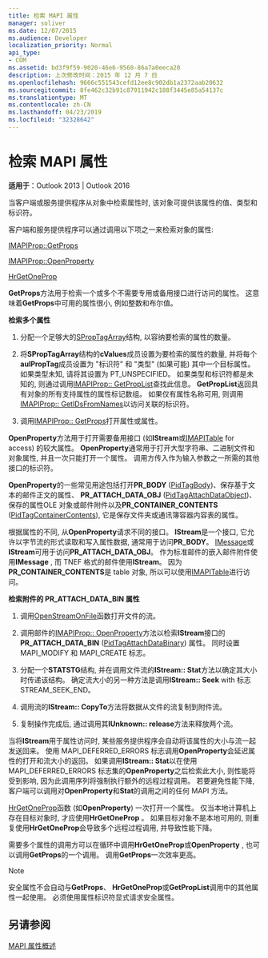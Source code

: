 ```yaml
---
title: 检索 MAPI 属性
manager: soliver
ms.date: 12/07/2015
ms.audience: Developer
localization_priority: Normal
api_type:
- COM
ms.assetid: bd3f9f59-9020-46e6-9560-86a7a0eeca20
description: 上次修改时间：2015 年 12 月 7 日
ms.openlocfilehash: 9666c551543cefd12ee8c902db1a2372aab20632
ms.sourcegitcommit: 8fe462c32b91c87911942c188f3445e85a54137c
ms.translationtype: MT
ms.contentlocale: zh-CN
ms.lasthandoff: 04/23/2019
ms.locfileid: "32328642"
---
```

# <a name="retrieving-mapi-properties"></a>检索 MAPI 属性

 
  
**适用于**：Outlook 2013 | Outlook 2016 
  
当客户端或服务提供程序从对象中检索属性时, 该对象可提供该属性的值、类型和标识符。 
  
客户端和服务提供程序可以通过调用以下项之一来检索对象的属性:
  
[IMAPIProp::GetProps](imapiprop-getprops.md)
  
[IMAPIProp::OpenProperty](imapiprop-openproperty.md)
  
[HrGetOneProp](hrgetoneprop.md)
  
**GetProps**方法用于检索一个或多个不需要专用或备用接口进行访问的属性。 这意味着**GetProps**中可用的属性很小, 例如整数和布尔值。 
  
 **检索多个属性**
  
1. 分配一个足够大的[SPropTagArray](sproptagarray.md)结构, 以容纳要检索的属性的数量。 
    
2. 将**SPropTagArray**结构的**cValues**成员设置为要检索的属性的数量, 并将每个**aulPropTag**成员设置为 "标识符" 和 "类型" (如果可能) 其中一个目标属性。 如果类型未知, 请将其设置为 PT_UNSPECIFIED。 如果类型和标识符都是未知的, 则通过调用[IMAPIProp:: GetPropList](imapiprop-getproplist.md)查找此信息。 **GetPropList**返回具有对象的所有支持属性的属性标记数组。 如果仅有属性名称可用, 则调用[IMAPIProp:: GetIDsFromNames](imapiprop-getidsfromnames.md)以访问关联的标识符。 
    
3. 调用[IMAPIProp:: GetProps](imapiprop-getprops.md)打开属性或属性。 
    
**OpenProperty**方法用于打开需要备用接口 (如**IStream**或[IMAPITable](imapitableiunknown.md) for access) 的较大属性。 **OpenProperty**通常用于打开大型字符串、二进制文件和对象属性, 并且一次只能打开一个属性。 调用方传入作为输入参数之一所需的其他接口的标识符。 
  
**OpenProperty**的一些常见用途包括打开**PR_BODY** ([PidTagBody](pidtagbody-canonical-property.md))、保存基于文本的邮件正文的属性、 **PR_ATTACH_DATA_OBJ** ([PidTagAttachDataObject](pidtagattachdataobject-canonical-property.md))、保存的属性OLE 对象或邮件附件以及**PR_CONTAINER_CONTENTS** ([PidTagContainerContents](pidtagcontainercontents-canonical-property.md)), 它是保存文件夹或通讯簿容器内容表的属性。 
  
根据属性的不同, 从**OpenProperty**请求不同的接口。 **IStream**是一个接口, 它允许以字节流的形式读取和写入属性数据, 通常用于访问**PR_BODY**。 [IMessage](imessageimapiprop.md)或**IStream**可用于访问**PR_ATTACH_DATA_OBJ**。 作为标准邮件的嵌入邮件附件使用**IMessage** , 而 TNEF 格式的邮件使用**IStream**。 因为**PR_CONTAINER_CONTENTS**是 table 对象, 所以可以使用[IMAPITable](imapitableiunknown.md)进行访问。
  
 **检索附件的 PR_ATTACH_DATA_BIN 属性**
  
1. 调用[OpenStreamOnFile](openstreamonfile.md)函数打开文件的流。 
    
2. 调用邮件的[IMAPIProp:: OpenProperty](imapiprop-openproperty.md)方法以检索**IStream**接口的**PR_ATTACH_DATA_BIN** ([PidTagAttachDataBinary](pidtagattachdatabinary-canonical-property.md)) 属性。 同时设置 MAPI_MODIFY 和 MAPI_CREATE 标志。 
    
3. 分配一个**STATSTG**结构, 并在调用文件流的**IStream:: Stat**方法以确定其大小时传递该结构。 确定流大小的另一种方法是调用**IStream:: Seek** with 标志 STREAM_SEEK_END。 
    
4. 调用流的**IStream:: CopyTo**方法将数据从文件的流复制到附件流。 
    
5. 复制操作完成后, 通过调用其**IUnknown:: release**方法来释放两个流。 
    
当将**IStream**用于属性访问时, 某些服务提供程序会自动将该属性的大小与流一起发送回来。 使用 MAPI_DEFERRED_ERRORS 标志调用**OpenProperty**会延迟属性的打开和流大小的返回。 如果调用**IStream:: Stat**以在使用 MAPI_DEFERRED_ERRORS 标志集的**OpenProperty**之后检索此大小, 则性能将受到影响, 因为此调用序列将强制执行额外的远程过程调用。 若要避免性能下降, 客户端可以调用对**OpenProperty**和**Stat**的调用之间的任何 MAPI 方法。
  
[HrGetOneProp](hrgetoneprop.md)函数 (如**OpenProperty**) 一次打开一个属性。 仅当本地计算机上存在目标对象时, 才应使用**HrGetOneProp** 。 如果目标对象不是本地可用的, 则重复使用**HrGetOneProp**会导致多个远程过程调用, 并导致性能下降。 
  
需要多个属性的调用方可以在循环中调用**HrGetOneProp**或**OpenProperty** , 也可以调用**GetProps**的一个调用。 调用**GetProps**一次效率更高。 
  
> [!NOTE]
> 安全属性不会自动与**GetProps**、 **HrGetOneProp**或**GetPropList**调用中的其他属性一起使用。 必须使用属性标识符显式请求安全属性。 
  
## <a name="see-also"></a>另请参阅



[MAPI 属性概述](mapi-property-overview.md)

